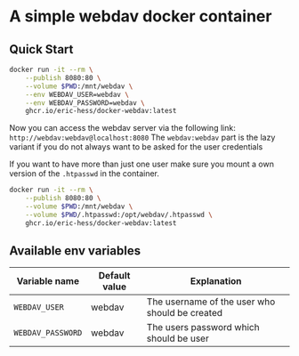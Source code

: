# A simple webdav docker container

## Quick Start

```bash
docker run -it --rm \
    --publish 8080:80 \
    --volume $PWD:/mnt/webdav \
    --env WEBDAV_USER=webdav \
    --env WEBDAV_PASSWORD=webdav \
    ghcr.io/eric-hess/docker-webdav:latest
```

Now you can access the webdav server via the following link: `http://webdav:webdav@localhost:8080`
The `webdav:webdav` part is the lazy variant if you do not always want to be asked for the user credentials

If you want to have more than just one user make sure you mount a own version of the `.htpasswd` in the container.

```bash
docker run -it --rm \
    --publish 8080:80 \
    --volume $PWD:/mnt/webdav \
    --volume $PWD/.htpasswd:/opt/webdav/.htpasswd \
    ghcr.io/eric-hess/docker-webdav:latest
```

## Available env variables
| Variable name     | Default value | Explanation                                    |
|-------------------|---------------|------------------------------------------------|
| `WEBDAV_USER`     | webdav        | The username of the user who should be created |
| `WEBDAV_PASSWORD` | webdav        | The users password which should be user        |